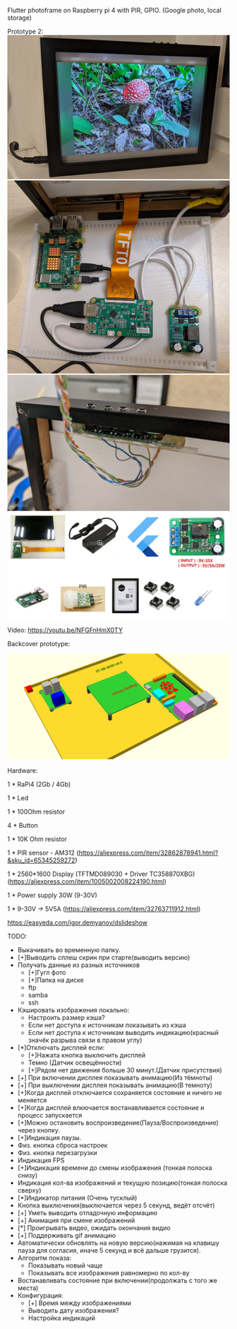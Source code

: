 Flutter photoframe on Raspberry pi 4 with PIR, GPIO. (Google photo, local storage)

Prototype 2:
![Proto2_1](https://raw.githubusercontent.com/DisDis/dslideshow/master/doc/images/proto2_1.jpg)
![Proto2_2](https://raw.githubusercontent.com/DisDis/dslideshow/master/doc/images/proto2_2.jpg)
![Proto2_3](https://raw.githubusercontent.com/DisDis/dslideshow/master/doc/images/proto2_3.jpg)
![Proto2_4](https://raw.githubusercontent.com/DisDis/dslideshow/master/doc/images/proto2_4.jpg)


Video: https://youtu.be/NFGFnHmX0TY


Backcover prototype:

![Backcover](https://raw.githubusercontent.com/DisDis/dslideshow/master/doc/images/animation.gif)

Hardware:

1 * RaPi4 (2Gb / 4Gb)

1 * Led

1 * 100Ohm resistor

4 * Button

1 * 10K Ohm resistor

1 * PIR sensor - AM312 (https://aliexpress.com/item/32862878941.html?&sku_id=65345259272)

1 * 2560*1600 Display (TFTMD089030 + Driver TC358870XBG) (https://aliexpress.com/item/1005002008224190.html)

1 * Power supply 30W (9-30V)

1 * 9-30V -> 5V5A (https://aliexpress.com/item/32763711912.html)

https://easyeda.com/igor.demyanov/dslideshow

TODO:

* Выкачивать во временную папку.
* [+]Выводить сплеш скрин при старте(выводить версию)
* Получать данные из разных источников
  * [+]Гугл фото
  * [+]Папка на диске
  * ftp
  * samba
  * ssh
* Кэшировать изображения локально:
  * Настроить размер кэша?
  * Если нет доступа к источникам показывать из кэша
  * Если нет доступа к источникам выводить индикацию(красный значёк разрыва связи в правом углу)
* [*]Отключать дисплей если:
  * [+]Нажата кнопка выключить дисплей
  * Темно (Датчик освещённости)
  * [+]Рядом нет движения больше 30 минут.(Датчик присутствия)
* [+] При включении дисплея показывать анимацию(Из тёмноты)
* [+] При выключении дисплея показывать анимацию(В темноту)
* [+]Когда дисплей отключается сохраняется состояние и ничего не меняется
* [+]Когда дисплей влкючается востанавливается состояние и процесс запускается
* [+]Можно остановить воспроизведение(Пауза/Воспроизведение) через кнопку.
* [+]Индикация паузы.
* Физ. кнопка сброса настроек
* Физ. кнопка перезагрузки
* Индикация FPS
* [+]Индикация времени до смены изображения (тонкая полоска снизу)
* Индикация кол-ва изображений и текущую позицию(тонкая полоска сверху)
* [*]Индикатор питания (Очень тусклый)
* Кнопка выключения(выключается через 5 секунд, ведёт отсчёт)
* [+] Уметь выводить отладочную информацию
* [+] Анимация при смене изображений
* [*] Проигрывать видео, ожидать окончания видио
* [+] Поддерживать gif анимацию
* Автоматически обновлять на новую версию(нажимая на клавишу пауза для согласия, иначе 5 секунд и всё дальше грузится).
* Алгоритм показа:
  * Показывать новый чаще
  * Показывать все изображения равномерно по кол-ву
* Востанавливать состояние при включении(продолжать с того же места)
* Конфигурация:
  * [+] Время между изображениями
  * Выводить дату изображения?
  * Настройка индикаций

